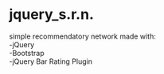 # jquery_s.r.n.
simple recommendatory network made with:<br>
  -jQuery<br>
  -Bootstrap<br>
  -jQuery Bar Rating Plugin 

